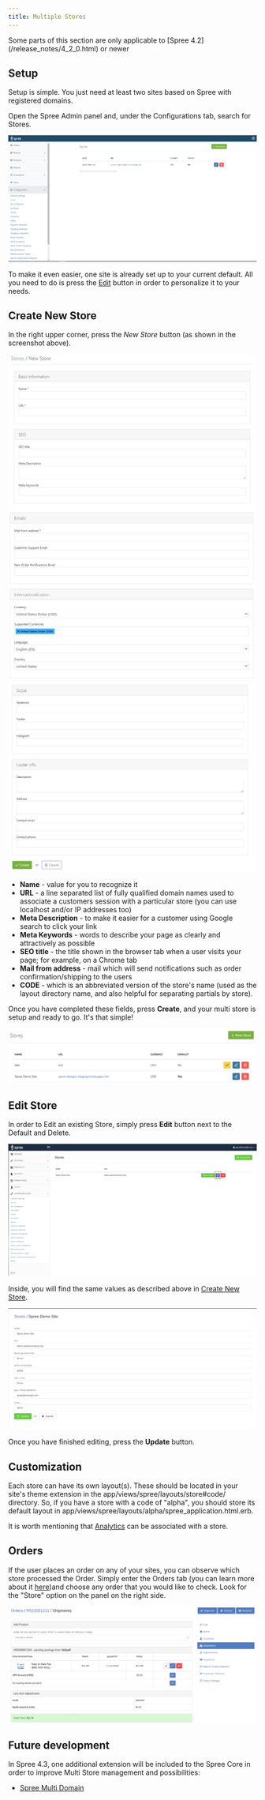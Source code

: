 ```yaml
---
title: Multiple Stores
---
```


<alert kind="warning">
  Some parts of this section are only applicable to [Spree 4.2](/release_notes/4_2_0.html) or newer
</alert>

## Setup

Setup is simple. You just need at least two sites based on Spree with registered domains.

Open the Spree Admin panel and, under the Configurations tab, search for Stores.

![Multi store Admin panel setup](../../../images/user/config/spree_multi_store_admin_page.jpg)

To make it even easier, one site is already set up to your current default. All you need to do is press the [Edit](#edit-store) button in order to personalize it to your needs.

## Create New Store

In the right upper corner, press the *New Store* button (as shown in the screenshot above).

![New store](../../../images/user/config/new_store.jpg)
![New store](../../../images/user/config/new_store_2.jpg)
![New store](../../../images/user/config/new_store_3.jpg)

* **Name** - value for you to recognize it
* **URL** - a line separated list of fully qualified domain names used to associate a customers session with a particular store (you can use localhost and/or IP addresses too)
* **Meta Description** - to make it easier for a customer using Google search to click your link
* **Meta Keywords** - words to describe your page as clearly and attractively as possible
* **SEO title** - the title shown in the browser tab when a user visits your page; for example, on a Chrome tab
* **Mail from address** - mail which will send notifications such as order confirmation/shipping to the users
* **CODE** - which is an abbreviated version of the store's name (used as the layout directory name, and also helpful for separating partials by store).

Once you have completed these fields, press **Create**, and your multi store is setup and ready to go. It's that simple!

![Multi stores](../../../images/user/config/spree_multi_stores.jpg)

## Edit Store

In order to Edit an existing Store, simply press **Edit** button next to the Default and Delete.

![Edit Store Button](../../../images/user/config/edit_store_btn.jpg)

Inside, you will find the same values as described above in [Create New Store](#create-new-store).

![Edit Store](../../../images/user/config/edit_store.jpg)

Once you have finished editing, press the **Update** button.

## Customization

Each store can have its own layout(s). These should be located in your site's theme extension in the app/views/spree/layouts/store#code/ directory. So, if you have a store with a code of "alpha", you should store its default layout in app/views/spree/layouts/alpha/spree_application.html.erb.

It is worth mentioning that [Analytics](/user/configuration/configuring_analytics.html) can be associated with a store.

## Orders

If the user places an order on any of your sites, you can observe which store processed the Order.
Simply enter the Orders tab (you can learn more about it [here](/user/orders/index.html))and choose any order that you would like to check. Look for the "Store" option on the panel on the right side.

![Orders Stores](../../../images/user/config/order_stores.jpg)

## Future development

In Spree 4.3, one additional extension will be included to the Spree Core in order to improve Multi Store management and possibilities:

* [Spree Multi Domain](https://github.com/spree-contrib/spree-multi-domain)
